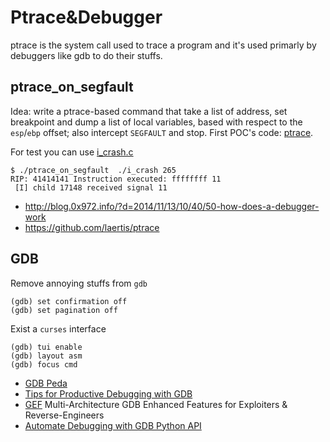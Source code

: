 # Ptrace&Debugger

ptrace is the system call used to trace a program and it's used
primarly by debuggers like gdb to do their stuffs.

## ptrace_on_segfault

Idea: write a ptrace-based command that take a list of address, set breakpoint
and dump a list of local variables, based with respect to the ``esp``/``ebp``
offset; also intercept ``SEGFAULT`` and stop. First POC's code: [ptrace](code/ptrace_on_segfault.c).

For test you can use [i_crash.c](code/i_crash.c)

```
$ ./ptrace_on_segfault  ./i_crash 265
RIP: 41414141 Instruction executed: ffffffff 11
 [I] child 17148 received signal 11
```


 - http://blog.0x972.info/?d=2014/11/13/10/40/50-how-does-a-debugger-work
 - https://github.com/laertis/ptrace

## GDB

Remove annoying stuffs from ``gdb``

```
(gdb) set confirmation off
(gdb) set pagination off
```

Exist a ``curses`` interface

```
(gdb) tui enable
(gdb) layout asm
(gdb) focus cmd
```


 - [GDB Peda](https://github.com/longld/peda)
 - [Tips for Productive Debugging with GDB](https://metricpanda.com/tips-for-productive-debugging-with-gdb)
 - [GEF](https://github.com/hugsy/gef) Multi-Architecture GDB Enhanced Features for Exploiters & Reverse-Engineers 
 - [Automate Debugging with GDB Python API](https://interrupt.memfault.com/blog/automate-debugging-with-gdb-python-api)

